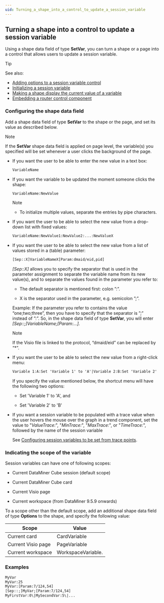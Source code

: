 ```yaml
---
uid: Turning_a_shape_into_a_control_to_update_a_session_variable
---
```


## Turning a shape into a control to update a session variable

Using a shape data field of type **SetVar**, you can turn a shape or a page into a control that allows users to update a session variable.

> [!TIP]
> See also:
> - [Adding options to a session variable control](xref:Adding_options_to_a_session_variable_control)
> - [Initializing a session variable](xref:Initializing_a_session_variable)
> - [Making a shape display the current value of a variable](xref:Making_a_shape_display_the_current_value_of_a_variable)
> - [Embedding a router control component](xref:Embedding_a_router_control_component)

### Configuring the shape data field

Add a shape data field of type **SetVar** to the shape or the page, and set its value as described below.

> [!NOTE]
> If the **SetVar** shape data field is applied on page level, the variable(s) you specified will be set whenever a user clicks the background of the page.

- If you want the user to be able to enter the new value in a text box:

    ```txt
    VariableName
    ```

- If you want the variable to be updated the moment someone clicks the shape:

    ```txt
    VariableName:NewValue
    ```

    > [!NOTE]
    > - To initialize multiple values, separate the entries by pipe characters.

- If you want the user to be able to select the new value from a drop-down list with fixed values:

    ```txt
    VariableName:NewValue1:NewValue2:...:NewValueX
    ```

- If you want the user to be able to select the new value from a list of values stored in a (table) parameter:

    ```txt
    [Sep::X]VariableNameX[Param:dmaid/eid,pid]
    ```

    *\[Sep::X\]* allows you to specify the separator that is used in the parameter assignment to separate the variable name from its new value(s), and to separate the values found in the parameter you refer to:

    - The default separator is mentioned first: colon ”:”.

    - X is the separator used in the parameter, e.g. semicolon ”;”.

    Example: If the parameter you refer to contains the value “one;two;three”, then you have to specify that the separator is ”;” instead of ”:”. So, in the shape data field of type **SetVar**, you will enter *\[Sep::;\]VariableName;\[Param:...\]*.

    > [!NOTE]
    > If the Visio file is linked to the protocol, “dmaid/eid” can be replaced by “\*”.

- If you want the user to be able to select the new value from a right-click menu:

    ```txt
    Variable 1:A:Set 'Variable 1' to 'A'|Variable 2:B:Set 'Variable 2' to 'B'
    ```

    If you specify the value mentioned below, the shortcut menu will have the following two options:

    - Set 'Variable 1' to 'A', and

    - Set 'Variable 2' to 'B'

- If you want a session variable to be populated with a trace value when the user hovers the mouse over the graph in a trend component, set the value to "*ValueTrace:*", "*MinTrace:*", "*MaxTrace:*", or "*TimeTrace:*", followed by the name of the session variable

    See [Configuring session variables to be set from trace points](xref:Linking_a_shape_to_a_trend_component#configuring-session-variables-to-be-set-from-trace-points).

### Indicating the scope of the variable

Session variables can have one of following scopes:

- Current DataMiner Cube session (default scope)

- Current DataMiner Cube card

- Current Visio page

- Current workspace (from DataMiner 9.5.9 onwards)

To a scope other than the default scope, add an additional shape data field of type **Options** to the shape, and specify the following value:

| Scope              | Value              |
|--------------------|--------------------|
| Current card       | CardVariable       |
| Current Visio page | PageVariable       |
| Current workspace  | WorkspaceVariable. |

### Examples

```txt
MyVar
MyVar:25
MyVar:[Param:7/124,54]
[Sep::;]MyVar;[Param:7/124,54]
MyFirstVar:0\|MySecondVar:5\|...
```
